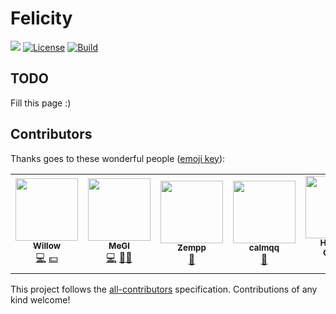 # Felicity
[![](https://img.shields.io/discord/960484926950637608?color=success&logo=Discord&logoColor=white)](https://discord.gg/JBBqF6Pw2z)
[![License](https://img.shields.io/badge/license-AGPLv3-teal.svg)](https://choosealicense.com/licenses/agpl-3.0/)
[![Build](https://github.com/axsLeaf/FelicityOne/actions/workflows/build.yml/badge.svg)](https://github.com/axsLeaf/FelicityOne/actions/workflows/build.yml)

## TODO
Fill this page :)

## Contributors

Thanks goes to these wonderful people ([emoji key](https://allcontributors.org/docs/en/emoji-key)):

<!-- ALL-CONTRIBUTORS-LIST:START - Do not remove or modify this section -->
<!-- prettier-ignore-start -->
<!-- markdownlint-disable -->
<table>
  <tr>
    <td align="center"><a href="http://whaskell.pw"><img src="https://avatars.githubusercontent.com/u/1693101?v=4?s=100" width="100px;" alt=""/><br /><sub><b>Willow</b></sub></a><br /><a href="https://github.com/axsLeaf/FelicityOne/commits?author=axsLeaf" title="Code">💻</a> <a href="#financial-axsLeaf" title="Financial">💵</a></td>
    <td align="center"><a href="https://github.com/EndGameGl"><img src="https://avatars.githubusercontent.com/u/54992889?v=4?s=100" width="100px;" alt=""/><br /><sub><b>MeGl</b></sub></a><br /><a href="https://github.com/axsLeaf/FelicityOne/commits?author=EndGameGl" title="Code">💻</a> <a href="#mentoring-EndGameGl" title="Mentoring">🧑‍🏫</a></td>
    <td align="center"><a href="https://www.bungie.net/7/en/User/Profile/254/10910315?bgn=Zempp"><img src="https://avatars.githubusercontent.com/u/90584529?v=4?s=100" width="100px;" alt=""/><br /><sub><b>Zempp</b></sub></a><br /><a href="#data-Zempp" title="Data">🔣</a></td>
    <td align="center"><a href="https://github.com/IcarusAim"><img src="https://avatars.githubusercontent.com/u/49577234?v=4?s=100" width="100px;" alt=""/><br /><sub><b>calmqq</b></sub></a><br /><a href="#data-icarusaim" title="Data">🔣</a></td>
    <td align="center"><a href="https://github.com/HussainQ"><img src="https://avatars.githubusercontent.com/u/1257350?v=4?s=100" width="100px;" alt=""/><br /><sub><b>Hussain Quadri</b></sub></a><br /><a href="https://github.com/axsLeaf/FelicityOne/commits?author=hussainq" title="Documentation">📖</a> <a href="#example-hussainq" title="Examples">💡</a></td>
    <td align="center"><a href="https://github.com/TheLastJoaquin"><img src="https://avatars.githubusercontent.com/u/108595663?v=4?s=100" width="100px;" alt=""/><br /><sub><b>TheLastJoaquin</b></sub></a><br /><a href="#data-TheLastJoaquin" title="Data">🔣</a></td>
    <td align="center"><a href="https://github.com/Subhaven"><img src="https://avatars.githubusercontent.com/u/30436380?v=4?s=100" width="100px;" alt=""/><br /><sub><b>Subhaven</b></sub></a><br /><a href="#design-Subhaven" title="Design">🎨</a></td>
  </tr>
</table>

<!-- markdownlint-restore -->
<!-- prettier-ignore-end -->

<!-- ALL-CONTRIBUTORS-LIST:END -->

This project follows the [all-contributors](https://github.com/all-contributors/all-contributors) specification. Contributions of any kind welcome!
